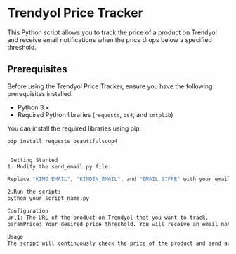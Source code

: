 # Trendyol Price Tracker

This Python script allows you to track the price of a product on Trendyol and receive email notifications when the price drops below a specified threshold.

## Prerequisites

Before using the Trendyol Price Tracker, ensure you have the following prerequisites installed:

- Python 3.x
- Required Python libraries (`requests`, `bs4`, and `smtplib`)

You can install the required libraries using pip:

```bash
pip install requests beautifulsoup4


 Getting Started
1. Modify the send_email.py file:

Replace "KIME_EMAIL", "KIMDEN_EMAIL", and "EMAIL_SIFRE" with your email address and credentials.

2.Run the script:
python your_script_name.py

Configuration
url1: The URL of the product on Trendyol that you want to track.
paramPrice: Your desired price threshold. You will receive an email notification when the price drops below this threshold.

Usage
The script will continuously check the price of the product and send an email notification if the price falls below the specified threshold.
